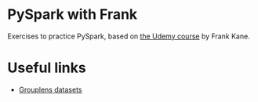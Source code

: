 # PySpark with Frank

Exercises to practice PySpark, based on [the Udemy course](https://www.udemy.com/course/taming-big-data-with-apache-spark-hands-on) by Frank Kane.

# Useful links
* [Grouplens datasets](https://grouplens.org/datasets/)